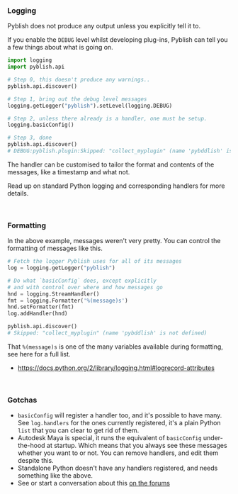 ### Logging

Pyblish does not produce any output unless you explicitly tell it to.

If you enable the `DEBUG` level whilst developing plug-ins, Pyblish can tell you a few things about what is going on.

```python
import logging
import pyblish.api

# Step 0, this doesn't produce any warnings..
pyblish.api.discover()

# Step 1, bring out the debug level messages
logging.getLogger("pyblish").setLevel(logging.DEBUG)

# Step 2, unless there already is a handler, one must be setup.
logging.basicConfig()

# Step 3, done
pyblish.api.discover()
# DEBUG:pyblish.plugin:Skipped: "collect_myplugin" (name 'pybddlish' is not defined)
```

The handler can be customised to tailor the format and contents of the messages, like a timestamp and what not.

Read up on standard Python logging and corresponding handlers for more details.

<br>

### Formatting

In the above example, messages weren't very pretty. You can control the formatting of messages like this.

```py
# Fetch the logger Pyblish uses for all of its messages
log = logging.getLogger("pyblish")

# Do what `basicConfig` does, except explicitly
# and with control over where and how messages go
hnd = logging.StreamHandler()
fmt = logging.Formatter('%(message)s')
hnd.setFormatter(fmt)
log.addHandler(hnd)

pyblish.api.discover()
# Skipped: "collect_myplugin" (name 'pybddlish' is not defined)
```

That `%(message)s` is one of the many variables available during formatting, see here for a full list.

- https://docs.python.org/2/library/logging.html#logrecord-attributes

<br>

### Gotchas

- `basicConfig` will register a handler too, and it's possible to have many. See `log.handlers` for the ones currently registered, it's a plain Python `list` that you can clear to get rid of them.
- Autodesk Maya is special, it runs the equivalent of `basicConfig` under-the-hood at startup. Which means that you always see these messages whether you want to or not. You can remove handlers, and edit them despite this.
- Standalone Python doesn't have any handlers registered, and needs something like the above.
- See or start a conversation about this [on the forums](https://forums.pyblish.com/t/error-handling-on-plugins/596/3)

